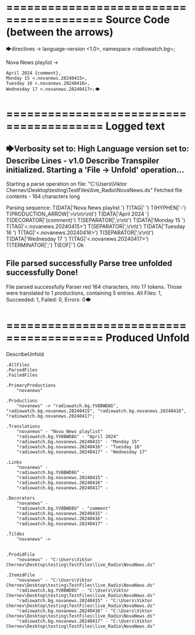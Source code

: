 ========================================
Source Code (between the arrows)
========================================

🡆directives ->
	language-version <1.0>,
	namespace <radiowatch.bg>;

Nova News playlist <novanews> ->

	April 2024 {comment},
	Monday 15 <.novanews.20240415>,
	Tuesday 16 <.novanews.20240416>,
	Wednesday 17 <.novanews.20240417>;🡄

========================================
Logged text
========================================

🡆Verbosity set to: High
Language version set to: Describe Lines - v1.0
Describe Transpiler initialized.
Starting a 'File -> Unfold' operation...
------------------------
Starting a parse operation on file: "C:\Users\Viktor Chernev\Desktop\testing\TestFiles\live_Radio\NovaNews.ds"
Fetched file contents - 164 characters long

Parsing sequence: T(DATA|'Nova News playlist ') T(TAG|'<novanews> ') T(HYPHEN|'-') T(PRODUCTION_ARROW|'>\r\n\r\n\t') T(DATA|'April 2024 ') T(DECORATOR|'{comment}') T(SEPARATOR|',\r\n\t') T(DATA|'Monday 15 ') T(TAG|'<.novanews.20240415>') T(SEPARATOR|',\r\n\t') T(DATA|'Tuesday 16 ') T(TAG|'<.novanews.20240416>') T(SEPARATOR|',\r\n\t') T(DATA|'Wednesday 17 ') T(TAG|'<.novanews.20240417>') T(TERMINATOR|';') T(EOF|'<EOF>') Ok

File parsed successfully
Parse tree unfolded successfully
Done!
------------------------
File parsed successfully
Parser red 164 characters, into 17 tokens.
Those were translated to 1 productions, containing 5 entries.
All Files: 1, Succeeded: 1, Failed: 0, Errors: 0🡄

========================================
Produced Unfold
========================================

DescribeUnfold

    .AllFiles
    .ParsedFiles
    .FailedFiles

    .PrimaryProductions
        "novanews" 

    .Productions
        "novanews" -> "radiowatch.bg.YV8BWD8G", "radiowatch.bg.novanews.20240415", "radiowatch.bg.novanews.20240416", "radiowatch.bg.novanews.20240417";

    .Translations
        "novanews" - "Nova News playlist"
        "radiowatch.bg.YV8BWD8G" - "April 2024"
        "radiowatch.bg.novanews.20240415" - "Monday 15"
        "radiowatch.bg.novanews.20240416" - "Tuesday 16"
        "radiowatch.bg.novanews.20240417" - "Wednesday 17"

    .Links
        "novanews" - 
        "radiowatch.bg.YV8BWD8G" - 
        "radiowatch.bg.novanews.20240415" - 
        "radiowatch.bg.novanews.20240416" - 
        "radiowatch.bg.novanews.20240417" - 

    .Decorators
        "novanews" - 
        "radiowatch.bg.YV8BWD8G" - "comment"
        "radiowatch.bg.novanews.20240415" - 
        "radiowatch.bg.novanews.20240416" - 
        "radiowatch.bg.novanews.20240417" - 

    .Tildes
        "novanews" -> 


    .ProdidFile
        "novanews" - "C:\Users\Viktor Chernev\Desktop\testing\TestFiles\live_Radio\NovaNews.ds"

    .ItemidFile
        "novanews" - "C:\Users\Viktor Chernev\Desktop\testing\TestFiles\live_Radio\NovaNews.ds"
        "radiowatch.bg.YV8BWD8G" - "C:\Users\Viktor Chernev\Desktop\testing\TestFiles\live_Radio\NovaNews.ds"
        "radiowatch.bg.novanews.20240415" - "C:\Users\Viktor Chernev\Desktop\testing\TestFiles\live_Radio\NovaNews.ds"
        "radiowatch.bg.novanews.20240416" - "C:\Users\Viktor Chernev\Desktop\testing\TestFiles\live_Radio\NovaNews.ds"
        "radiowatch.bg.novanews.20240417" - "C:\Users\Viktor Chernev\Desktop\testing\TestFiles\live_Radio\NovaNews.ds"

